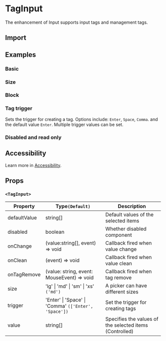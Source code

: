 # TagInput

The enhancement of Input supports input tags and management tags.

## Import

<!--{include:<import-guide>}-->

## Examples

### Basic

<!--{include:`basic.md`}-->

### Size

<!--{include:`size.md`}-->

### Block

<!--{include:`block.md`}-->

### Tag trigger

Sets the trigger for creating a tag. Options include: `Enter`, `Space`, `Comma`. and the default value `Enter`. Multiple trigger values can be set.

<!--{include:`trigger.md`}-->

### Disabled and read only

<!--{include:`disabled.md`}-->

## Accessibility

Learn more in [Accessibility](/guide/accessibility).

## Props

### `<TagInput>`

| Property     | Type`(Default)`                                      | Description                                             |
| ------------ | ---------------------------------------------------- | ------------------------------------------------------- |
| defaultValue | string[]                                             | Default values of the selected items                    |
| disabled     | boolean                                              | Whether disabled component                              |
| onChange     | (value:string[], event) => void                      | Callback fired when value change                        |
| onClean      | (event) => void                                      | Callback fired when value clean                         |
| onTagRemove  | (value: string, event: MouseEvent) => void           | Callback fired when tag remove                          |
| size         | 'lg' \| 'md' \| 'sm' \| 'xs' `('md')`                | A picker can have different sizes                       |
| trigger      | 'Enter' \| 'Space' \| 'Comma' `(['Enter', 'Space'])` | Set the trigger for creating tags                       |
| value        | string[]                                             | Specifies the values of the selected items (Controlled) |
